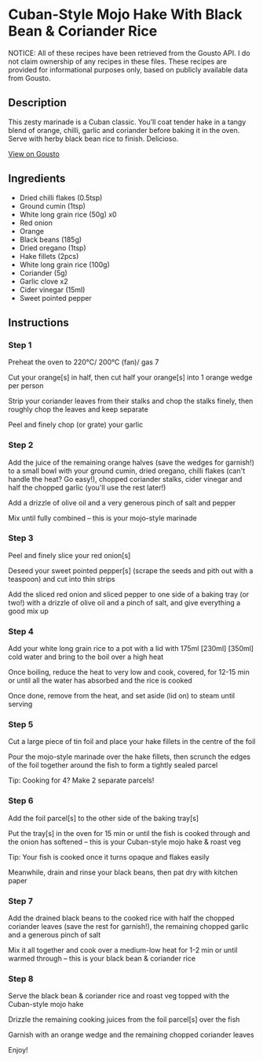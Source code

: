 # Cuban-Style Mojo Hake With Black Bean & Coriander Rice

NOTICE: All of these recipes have been retrieved from the Gousto API. I do not claim ownership of any recipes in these files. These recipes are provided for informational purposes only, based on publicly available data from Gousto.

## Description

This zesty marinade is a Cuban classic. You’ll coat tender hake in a tangy blend of orange, chilli, garlic and coriander before baking it in the oven. Serve with herby black bean rice to finish. Delicioso. 


[View on Gousto](https://www.gousto.co.uk/recipes/cookbook/cuban-style-mojo-hake-with-black-bean-coriander-rice)

## Ingredients

- Dried chilli flakes (0.5tsp)
- Ground cumin (1tsp)
- White long grain rice (50g) x0
- Red onion
- Orange
- Black beans (185g)
- Dried oregano (1tsp)
- Hake fillets (2pcs)
- White long grain rice (100g)
- Coriander (5g)
- Garlic clove x2
- Cider vinegar (15ml)
- Sweet pointed pepper

## Instructions


### Step 1

Preheat the oven to 220°C/ 200°C (fan)/ gas 7

Cut your orange[s]<span class="text-danger"> </span>in half, then cut half your orange[s] into 1<span class="text-danger"> </span>orange wedge per person

Strip your coriander leaves from their stalks and chop the stalks finely, then roughly chop the leaves and keep separate

Peel and finely chop (or grate) your garlic


### Step 2

Add the juice of the remaining orange halves (save the wedges for garnish!) to a small bowl with your ground cumin, dried oregano, chilli flakes (can't handle the heat? Go easy!), chopped coriander stalks, cider vinegar and half the chopped garlic (you'll use the rest later!)

Add a drizzle of olive oil and a very generous pinch of salt and pepper

Mix until fully combined – this is your mojo-style marinade


### Step 3

Peel and finely slice your red onion[s]

Deseed your sweet pointed pepper[s] (scrape the seeds and pith out with a teaspoon) and cut into thin strips

Add the sliced red onion and sliced pepper to one side of a baking tray (or two!) with a drizzle of olive oil and a pinch of salt, and give everything a good mix up


### Step 4

Add your white long grain rice to a pot with a lid with 175ml <span class="text-purple">[230ml]</span><span class="text-danger"> [350ml]</span> cold water and bring to the boil over a high heat

Once boiling, reduce the heat to very low and cook, covered, for 12-15 min or until all the water has absorbed and the rice is cooked

Once done, remove from the heat, and set aside (lid on) to steam until serving


### Step 5

Cut a large piece of tin foil and place your hake fillets in the centre of the foil

Pour the mojo-style marinade over the hake fillets, then scrunch the edges of the foil together around the fish to form a tightly sealed parcel

Tip: Cooking for 4? Make 2 separate parcels!


### Step 6

Add the foil parcel[s] to the other side of the baking tray[s]

Put the tray[s] in the oven for 15 min or until the fish is cooked through and the onion has softened – this is your Cuban-style mojo hake & roast veg

Tip: Your fish is cooked once it turns opaque and flakes easily

Meanwhile, drain and rinse your black beans, then pat dry with kitchen paper


### Step 7

Add the drained black beans to the cooked rice with half the chopped coriander leaves (save the rest for garnish!), the remaining chopped garlic and a generous pinch of salt

Mix it all together and cook over a medium-low heat for 1-2 min or until warmed through – this is your black bean & coriander rice

### Step 8

Serve the black bean & coriander rice and roast veg topped with the Cuban-style mojo hake

Drizzle the remaining cooking juices from the foil parcel[s] over the fish

Garnish with an orange wedge and the remaining chopped coriander leaves

Enjoy!

